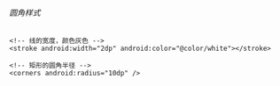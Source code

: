 ###### 圆角样式

<?xml version="1.0" encoding="utf-8"?>
<shape xmlns:android="http://schemas.android.com/apk/res/android"
    android:shape="rectangle">
    <!-- 填充颜色 -->
    <solid android:color="@color/white"></solid>

    <!-- 线的宽度，颜色灰色 -->
    <stroke android:width="2dp" android:color="@color/white"></stroke>

    <!-- 矩形的圆角半径 -->
    <corners android:radius="10dp" />

</shape>
